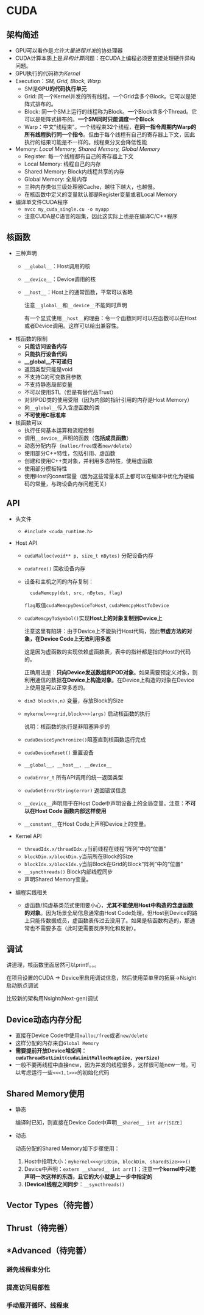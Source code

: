 # CUDA
## 架构简述
- GPU可以看作是*允许大量进程并发*的协处理器
- CUDA计算本质上是*异构计算*问题：在CUDA上编程必须要直接处理硬件异构问题。
- GPU执行的代码称为*Kernel*
- Execution：*SM, Grid, Block, Warp*
  - SM是**GPU的代码执行单元**
  - Grid: 同一个Kernel并发的所有线程。一个Grid含多个Block。它可以是矩阵式排布的。
  - Block: 同一个SM上运行的线程称为Block。一个Block含多个Thread。它可以是矩阵式排布的。**一个SM同时只能调度一个Block**
  - Warp：中文“线程束”。一个线程束32个线程，**在同一指令周期内Warp的所有线程执行同一个指令**。但由于每个线程有自己的寄存器上下文，因此执行的结果可能是不一样的。线程束分叉会降低性能
- Memory: *Local Memory, Shared Memory, Global Memory*
  - Register: 每一个线程都有自己的寄存器上下文
  - Local Memory: 线程自己的内存
  - Shared Memory: Block内线程共享的内存
  - Global Memory: 全局内存
  - 三种内存类似三级处理器Cache，越往下越大，也越慢。
  - 在核函数中定义的变量默认都是Register变量或者Local Memory
- 编译单文件CUDA程序
  - `nvcc my_cuda_single.cu -o myapp`
  - 注意CUDA是C语言的超集，因此这实际上也是在编译C/C++程序

## 核函数
- 三种声明
  - `__global__`：Host调用的核
  - `__device__`：Device调用的核
  - `__host__`：Host上的通常函数，平常可以省略
    
    注意`__global__`和`__device__`不能同时声明

    有一个显式使用`__host__`的理由：令一个函数同时可以在函数可以在Host或者Device调用。这样可以给出兼容性。
- 核函数的限制
  - **只能访问设备内存**
  - **只能执行设备代码**
  - **__global__不可递归**
  - 返回类型只能是void
  - 不支持C的可变数目参数
  - 不支持静态局部变量
  - 不可以使用STL（但是有替代品Trust）
  - 对非POD类的使用受限（因为内部的指针引用的内存是Host Memory）
  - 向`__global__`传入含虚函数的类
  - **不可使用C标准库**
- 核函数可以
  - 执行任何基本运算和流程控制
  - 调用`__device__`声明的函数（**包括成员函数**）
  - 动态分配内存（`malloc/free`或者`new/delete`）
  - 使用部分C++特性，包括引用、虚函数
  - 创建和使用C++类对象，并利用多态特性，使用虚函数
  - 使用部分模板特性
  - 使用Host的const常量（因为这些常量本质上都可以在编译中优化为硬编码的常量，与跨设备内存问题无关）

## API
- 头文件
  - `#include <cuda_runtime.h>`
- Host API
  - `cudaMalloc(void** p, size_t nBytes)` 分配设备内存
  - `cudaFree()` 回收设备内存
  - 设备和主机之间的内存复制：
    ```
      cudaMemcpy(dst, src, nBytes, flag)
    ``` 

    `flag`取值`cudaMemcpyDeviceToHost`, `cudaMemcpyHostToDevice`

  - `cudaMemcpyToSymbol()`实现**Host上的对象复制到Device上**
    
    注意这里有陷阱：由于Device上不能执行Host代码，因此**带虚方法的对象，在Device Code上无法利用多态**

    这是因为虚函数的实现依赖虚函数表，表中的指针都是指向Host的代码的。

    正确用法是：**只向Device发送数组和POD对象**。如果需要预定义对象，则利用通信的数据**在Device上构造对象**。在Device上构造的对象在Device上使用是可以正常多态的。

  -  `dim3 block(n,n)` 变量，存放Block的Size
  -  `mykernel<<<grid,block>>>(args)` 启动核函数的执行
     
     说明：核函数的执行是非阻塞异步的
  
  - `cudaDeviceSynchronize()`阻塞直到核函数运行完成
  - `cudaDeviceReset()` 重置设备
  - `__global__, __host__, __device__`
  - `cudaError_t` 所有API调用的统一返回类型
  - `cudaGetErrorString(error)` 返回错误信息
  - `__device__`声明用于在Host Code中声明设备上的全局变量。注意：**不可以在Host Code 函数内部这样使用**
  - `__constant__`在Host Code上声明Device上的变量。



- Kernel API
  - `threadIdx.x/threadIdx.y`当前线程在线程“阵列”中的“位置”
  - `blockDim.x/blockDim.y`当前所在Block的Size
  - `blockIdx.x/blockIdx.y`当前Block在Grid的Block“阵列”中的“位置”
  - `__syncthreads()` Block内部线程同步
  - 声明Shared Memory变量。

- 编程实践相关
  - 虚函数/纯虚基类范式使用要小心，**尤其不能使用Host中构造的含虚函数的对象**。因为场景全局信息通常由Host Code处理。但Host到Device的路上只能传数据成员，虚函数表传过去没用了。如果是核函数构造的，那通常也不需要多态（此时更需要反序列化和反射）。
## 调试
讲道理，核函数里面居然可以printf。。。

在项目设置的CUDA -> Device里启用调试信息，然后使用菜单里的拓展->Nsight启动断点调试

比较新的架构用Nsight(Next-gen)调试

## Device动态内存分配
- 直接在Device Code中使用`malloc/free`或者`new/delete`
- 这样分配的内存来自`Global Memory`
- **需要提前开放Device堆空间：`cudaThreadSetLimit(cudaLimitMallocHeapSize, yourSize)`**
- 一般不要再线程中直接new，因为并发的线程很多，这样很可能new一堆。可以考虑运行一些`<<<1,1>>>`的初始化代码
## Shared Memory使用
- 静态
  
  编译时已知，则直接在Device Code中声明`__shared__ int arr[SIZE]`

- 动态
  
  动态分配的Shared Memory如下步骤使用：
  1. Host中指明大小：`mykernel<<<gridDim, blockDim, sharedSize>>>()`
  2. Device中声明：`extern __shared__ int arr[]`；注意**一个kernel中只能声明一次这样的东西，且它的大小就是上一步中指定的**
  3. **(Device)线程之间同步**：`__syncthreads()`

## Vector Types（待完善）

## Thrust（待完善）

## *Advanced（待完善）
### 避免线程束分化

### 提高访问局部性

### 手动展开循环、线程束